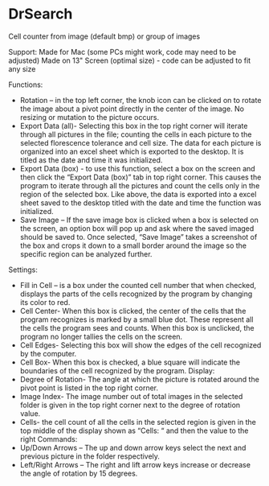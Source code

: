 DrSearch
========

Cell counter from image (default bmp) or group of images

Support:
  Made for Mac (some PCs might work, code may need to be adjusted)
	Made on 13" Screen (optimal size) - code can be adjusted to fit any size

Functions:

-	Rotation – in the top left corner, the knob icon can be clicked on to rotate the image about a pivot point directly in the center of the image. No resizing or mutation to the picture occurs.
-	Export Data (all)- Selecting this box in the top right corner will iterate through all pictures in the file; counting the cells in each picture to the selected florescence tolerance and cell size. The data for each picture is organized into an excel sheet which is exported to the desktop. It is titled as the date and time it was initialized.
-	Export Data (box) - to use this function, select a box on the screen and then click the “Export Data (box)” tab in top right corner. This causes the program to iterate through all the pictures and count the cells only in the region of the selected box. Like above, the data is exported into a excel sheet saved to the desktop titled with the date and time the function was initialized. 
-	Save Image – If the save image box is clicked when a box is selected on the screen, an option box will pop up and ask where the saved imaged should be saved to. Once selected, “Save Image” takes a screenshot of the box and crops it down to a small border around the image so the specific region can be analyzed further.

Settings:
-	Fill in Cell – is a box under the counted cell number that when checked, displays the parts of the cells recognized by the program by changing its color to red.
-	Cell Center- When this box is clicked, the center of the cells that the program recognizes is marked by a small blue dot. These represent all the cells the program sees and counts. When this box is unclicked, the program no longer tallies the cells on the screen.
-	Cell Edges- Selecting this box will show the edges of the cell recognized by the computer.
-	Cell Box- When this box is checked, a blue square will indicate the boundaries of the cell recognized by the program.
Display:
-	Degree of Rotation- The angle at which the picture is rotated around the pivot point is listed in the top right corner.
-	Image Index- The image number out of total images in the selected folder is given in the top right corner next to the degree of rotation value.
-	Cells- the cell count of all the cells in the selected region is given in the top middle of the display shown as “Cells: “ and then the value to the right
Commands:
-	Up/Down Arrows – The up and down arrow keys select the next and previous picture in the folder respectively.
-	Left/Right Arrows – The right and lift arrow keys increase or decrease the angle of rotation by 15 degrees.

